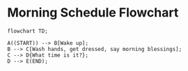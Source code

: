 # Morning Schedule Flowchart
```mermaid
flowchart TD;

A((START)) --> B[Wake up];
B --> C[Wash hands, get dressed, say morning blessings];
C --> D{What time is it?};
D --> E(END);
```
